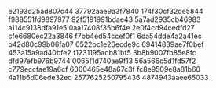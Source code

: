 e2193d25ad807c44
37792aae9a3f7840
174f30cf32de5844
f988551fd9897977
92f5191991bdae43
5a7ad2935cb46983
a114c9138dfa91e5
0aa17408f35b6f4e
2e0f4cd94cedfd27
cfe6680ec22a3846
f7bb4ed54ccef0f1
6da54dde4a2a41ec
b42d80c99b06fa07
0522bc1e26ecde9c
69414839ae7f0bef
453a15a9ad40bfe2
f1231195adb81bf5
3b8b9007fb85e8fc
dfd97efb976b9744
0065f1d740ae9f13
56a566c5d1fd57f2
c779eccfae19a6cf
6000465e48a67c3f
fc8e9509e8a81b60
4a11b6d06ede32ed
2577625250795436
4874943aaee65033
